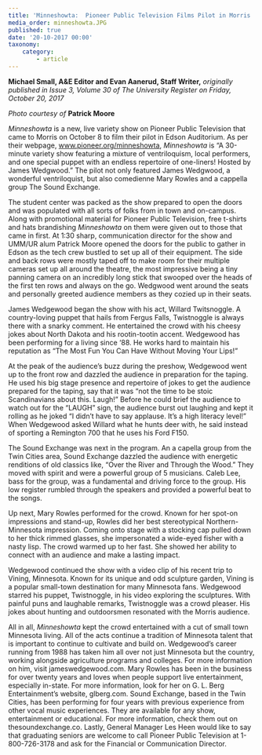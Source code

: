 ```yaml
---
title: 'Minneshowta:  Pioneer Public Television Films Pilot in Morris '
media_order: minneshowta.JPG
published: true
date: '20-10-2017 00:00'
taxonomy:
    category:
        - article
---
```


**Michael Small, A&E Editor and Evan Aanerud, Staff Writer,** _originally published in Issue 3, Volume 30 of The University Register on Friday, October 20, 2017_

_Photo courtesy of_ **Patrick Moore**

_Minneshowta_ is a new, live variety show on Pioneer Public Television that came to Morris on October 8 to film their pilot in Edson Auditorium. As per their webpage, www.pioneer.org/minneshowta, _Minneshowta_ is “A 30-minute variety show featuring a mixture of ventriloquism, local performers, and one special puppet with an endless repertoire of one-liners! ​Hosted by James Wedgwood.” The pilot not only featured James Wedgwood, a wonderful ventriloquist, but also comedienne Mary Rowles and a cappella group The Sound Exchange. 

The student center was packed as the show prepared to open the doors and was populated with all sorts of folks from in town and on-campus. Along with promotional material for Pioneer Public Television, free t-shirts and hats brandishing _Minneshowta_ on them were given out to those that came in first. At 1:30 sharp, communication director for the show and UMM/UR alum Patrick Moore opened the doors for the public to gather in Edson as the tech crew bustled to set up all of their equipment. The side and back rows were mostly taped off to make room for their multiple cameras set up all around the theatre, the most impressive being a tiny panning camera on an incredibly long stick that swooped over the heads of the first ten rows and always on the go. Wedgwood went around the seats and personally greeted audience members as they cozied up in their seats. 

James Wedgewood began the show with his act, Willard Twitsnoggle. A country-loving puppet that hails from Fergus Falls, Twistnoggle is always there with a snarky comment. He entertained the crowd with his cheesy jokes about North Dakota and his rootin-tootin accent. Wedgewood has been performing for a living since ‘88. He works hard to maintain his reputation as “The Most Fun You Can Have Without Moving Your Lips!” 

At the peak of the audience’s buzz during the preshow, Wedgewood went up to the front row and dazzled the audience in preparation for the taping. He used his big stage presence and repertoire of jokes to get the audience prepared for the taping, say that it was “not the time to be stoic Scandinavians about this. Laugh!” Before he could brief the audience to watch out for the “LAUGH” sign, the audience burst out laughing and kept it rolling as he joked “I didn’t have to say applause. It’s a high literacy level!” When Wedgewood asked Willard what he hunts deer with, he said instead of sporting a Remington 700 that he uses his Ford F150. 

The Sound Exchange was next in the program. An a capella group from the Twin Cities area, Sound Exchange dazzled the audience with energetic renditions of old classics like, “Over the River and Through the Wood.” They moved with spirit and were a powerful group of 5 musicians. Caleb Lee, bass for the group, was a fundamental and driving force to the group. His low register rumbled through the speakers and provided a powerful beat to the songs. 

Up next, Mary Rowles performed for the crowd. Known for her spot-on impressions and stand-up, Rowles did her best stereotypical Northern-Minnesota impression. Coming onto stage with a stocking cap pulled down to her thick rimmed glasses, she impersonated a wide-eyed fisher with a nasty lisp. The crowd warmed up to her fast. She showed her ability to connect with an audience and make a lasting impact. 

Wedgewood continued the show with a video clip of his recent trip to Vining, Minnesota. Known for its unique and odd sculpture garden, Vining is a popular small-town destination for many Minnesota fans. Wedgewood starred his puppet, Twistnoggle, in his video exploring the sculptures. With painful puns and laughable remarks, Twistnoggle was a crowd pleaser. His jokes about hunting and outdoorsmen resonated with the Morris audience. 

All in all, _Minneshowta_ kept the crowd entertained with a cut of small town Minnesota living. All of the acts continue a tradition of Minnesota talent that is important to continue to cultivate and build on. Wedgewood’s career running from 1988 has taken him all over not just Minnesota but the country, working alongside agriculture programs and colleges. For more information on him, visit jameswedgewood.com. Mary Rowles has been in the business for over twenty years and loves when people support live entertainment, especially in-state. For more information, look for her on G. L. Berg Entertainment’s website, glberg.com. Sound Exchange, based in the Twin Cities, has been performing for four years with previous experience from other vocal music experiences. They are available for any show, entertainment or educational. For more information, check them out on thesoundexchange.co. Lastly, General Manager Les Heen would like to say that graduating seniors are welcome to call Pioneer Public Television at  1-800-726-3178 and ask for the Financial or Communication Director. 







